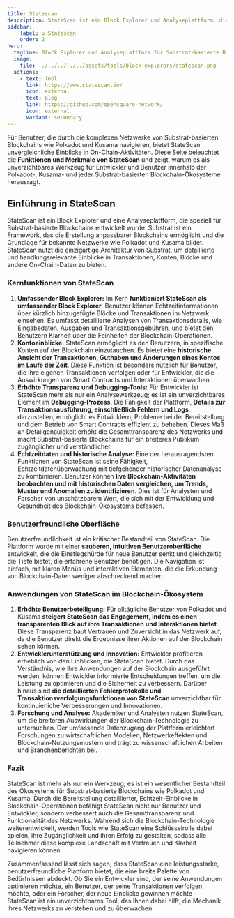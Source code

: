 ```yaml
---
title: Statescan
description: StateScan ist ein Block Explorer und Analyseplattform, die speziell für Substrat-basierte Blockchains entwickelt wurde.
sidebar:
    label: ✪ Statescan
    order: 2
hero:
  tagline: Block Explorer und Analyseplattform für Substrat-basierte Blockchains,
  image: 
    file: ../../../../../assets/tools/block-explorers/statescan.png
  actions:
    - text: Tool
      link: https://www.statescan.io/
      icon: external
    - text: Blog
      link: https://github.com/opensquare-network/
      icon: external
      variant: secondary
---
```


Für Benutzer, die durch die komplexen Netzwerke von Substrat-basierten Blockchains wie Polkadot und Kusama navigieren, bietet StateScan unvergleichliche Einblicke in On-Chain-Aktivitäten. Diese Seite beleuchtet die **Funktionen und Merkmale von StateScan** und zeigt, warum es als unverzichtbares Werkzeug für Entwickler und Benutzer innerhalb der Polkadot-, Kusama- und jeder Substrat-basierten Blockchain-Ökosysteme herausragt.

## Einführung in StateScan
StateScan ist ein Block Explorer und eine Analyseplattform, die speziell für Substrat-basierte Blockchains entwickelt wurde. Substrat ist ein Framework, das die Erstellung anpassbarer Blockchains ermöglicht und die Grundlage für bekannte Netzwerke wie Polkadot und Kusama bildet. StateScan nutzt die einzigartige Architektur von Substrat, um detaillierte und handlungsrelevante Einblicke in Transaktionen, Konten, Blöcke und andere On-Chain-Daten zu bieten.

### Kernfunktionen von StateScan
1. **Umfassender Block Explorer:** Im Kern **funktioniert StateScan als umfassender Block Explorer**. Benutzer können Echtzeitinformationen über kürzlich hinzugefügte Blöcke und Transaktionen im Netzwerk einsehen. Es umfasst detaillierte Analysen von Transaktionsdetails, wie Eingabedaten, Ausgaben und Transaktionsgebühren, und bietet den Benutzern Klarheit über die Feinheiten der Blockchain-Operationen.
2. **Kontoeinblicke:** StateScan ermöglicht es den Benutzern, in spezifische Konten auf der Blockchain einzutauchen. Es bietet eine **historische Ansicht der Transaktionen, Guthaben und Änderungen eines Kontos im Laufe der Zeit**. Diese Funktion ist besonders nützlich für Benutzer, die ihre eigenen Transaktionen verfolgen oder für Entwickler, die die Auswirkungen von Smart Contracts und Interaktionen überwachen.
3. **Erhöhte Transparenz und Debugging-Tools:** Für Entwickler ist StateScan mehr als nur ein Analysewerkzeug; es ist ein unverzichtbares Element im **Debugging-Prozess**. Die Fähigkeit der Plattform, **Details zur Transaktionsausführung, einschließlich Fehlern und Logs**, darzustellen, ermöglicht es Entwicklern, Probleme bei der Bereitstellung und dem Betrieb von Smart Contracts effizient zu beheben. Dieses Maß an Detailgenauigkeit erhöht die Gesamttransparenz des Netzwerks und macht Substrat-basierte Blockchains für ein breiteres Publikum zugänglicher und verständlicher.
4. **Echtzeitdaten und historische Analyse:** Eine der herausragendsten Funktionen von StateScan ist seine Fähigkeit, Echtzeitdatenüberwachung mit tiefgehender historischer Datenanalyse zu kombinieren. Benutzer können **live Blockchain-Aktivitäten beobachten und mit historischen Daten vergleichen, um Trends, Muster und Anomalien zu identifizieren**. Dies ist für Analysten und Forscher von unschätzbarem Wert, die sich mit der Entwicklung und Gesundheit des Blockchain-Ökosystems befassen.

### Benutzerfreundliche Oberfläche
Benutzerfreundlichkeit ist ein kritischer Bestandteil von StateScan. Die Plattform wurde mit einer **sauberen, intuitiven Benutzeroberfläche** entwickelt, die die Einstiegshürde für neue Benutzer senkt und gleichzeitig die Tiefe bietet, die erfahrene Benutzer benötigen. Die Navigation ist einfach, mit klaren Menüs und interaktiven Elementen, die die Erkundung von Blockchain-Daten weniger abschreckend machen.

### Anwendungen von StateScan im Blockchain-Ökosystem
1. **Erhöhte Benutzerbeteiligung:** Für alltägliche Benutzer von Polkadot und Kusama **steigert StateScan das Engagement, indem es einen transparenten Blick auf ihre Transaktionen und Interaktionen bietet**. Diese Transparenz baut Vertrauen und Zuversicht in das Netzwerk auf, da die Benutzer direkt die Ergebnisse ihrer Aktionen auf der Blockchain sehen können.
2. **Entwicklerunterstützung und Innovation:** Entwickler profitieren erheblich von den Einblicken, die StateScan bietet. Durch das Verständnis, wie ihre Anwendungen auf der Blockchain ausgeführt werden, können Entwickler informierte Entscheidungen treffen, um die Leistung zu optimieren und die Sicherheit zu verbessern. Darüber hinaus sind **die detaillierten Fehlerprotokolle und Transaktionsverfolgungsfunktionen von StateScan** unverzichtbar für kontinuierliche Verbesserungen und Innovationen.
3. **Forschung und Analyse:** Akademiker und Analysten nutzen StateScan, um die breiteren Auswirkungen der Blockchain-Technologie zu untersuchen. Der umfassende Datenzugang der Plattform erleichtert Forschungen zu wirtschaftlichen Modellen, Netzwerkeffekten und Blockchain-Nutzungsmustern und trägt zu wissenschaftlichen Arbeiten und Branchenberichten bei.

### Fazit
StateScan ist mehr als nur ein Werkzeug; es ist ein wesentlicher Bestandteil des Ökosystems für Substrat-basierte Blockchains wie Polkadot und Kusama. Durch die Bereitstellung detaillierter, Echtzeit-Einblicke in Blockchain-Operationen befähigt StateScan nicht nur Benutzer und Entwickler, sondern verbessert auch die Gesamttransparenz und Funktionalität des Netzwerks. Während sich die Blockchain-Technologie weiterentwickelt, werden Tools wie StateScan eine Schlüsselrolle dabei spielen, ihre Zugänglichkeit und ihren Erfolg zu gestalten, sodass alle Teilnehmer diese komplexe Landschaft mit Vertrauen und Klarheit navigieren können.

Zusammenfassend lässt sich sagen, dass StateScan eine leistungsstarke, benutzerfreundliche Plattform bietet, die eine breite Palette von Bedürfnissen abdeckt. Ob Sie ein Entwickler sind, der seine Anwendungen optimieren möchte, ein Benutzer, der seine Transaktionen verfolgen möchte, oder ein Forscher, der neue Einblicke gewinnen möchte – StateScan ist ein unverzichtbares Tool, das Ihnen dabei hilft, die Mechanik Ihres Netzwerks zu verstehen und zu überwachen.

